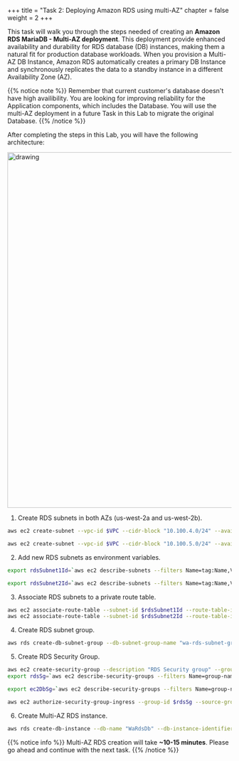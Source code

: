 +++ 
title = "Task 2: Deploying Amazon RDS using multi-AZ" 
chapter = false 
weight = 2 
+++

This task will walk you through the steps needed of creating an **Amazon RDS MariaDB - Multi-AZ deployment**. This deployment provide enhanced availability and durability for RDS database (DB) instances, making them a natural fit for production database workloads. When you provision a Multi-AZ DB Instance, Amazon RDS automatically creates a primary DB Instance and synchronously replicates the data to a standby instance in a different Availability Zone (AZ).

{{% notice note %}}
Remember that current customer's database doesn't have high availibility. You are looking for improving reliability for the Application components, which includes the Database. You will use the multi-AZ deployment in a future Task in this Lab to migrate the original Database.
{{% /notice %}} 

After completing the steps in this Lab, you will have the following architecture:

<img src="../images/lab2-task2.png" alt="drawing" width="800"/>

1. Create RDS subnets in both AZs (us-west-2a and us-west-2b).

```sh
aws ec2 create-subnet --vpc-id $VPC --cidr-block "10.100.4.0/24" --availability-zone "us-west-2a" --tag-specifications 'ResourceType=subnet, Tags=[{Key=Name,Value=wa-rds-subnet-1}]'

aws ec2 create-subnet --vpc-id $VPC --cidr-block "10.100.5.0/24" --availability-zone "us-west-2b" --tag-specifications 'ResourceType=subnet, Tags=[{Key=Name,Value=wa-rds-subnet-2}]'
```

2. Add new RDS subnets as environment variables.

```sh
export rdsSubnet1Id=`aws ec2 describe-subnets --filters Name=tag:Name,Values=wa-rds-subnet-1 --query 'Subnets[*].SubnetId' --output text --region us-west-2`

export rdsSubnet2Id=`aws ec2 describe-subnets --filters Name=tag:Name,Values=wa-rds-subnet-2 --query 'Subnets[*].SubnetId' --output text --region us-west-2`
```

3. Associate RDS subnets to a private route table.

```sh
aws ec2 associate-route-table --subnet-id $rdsSubnet1Id --route-table-id $privateRt
aws ec2 associate-route-table --subnet-id $rdsSubnet2Id --route-table-id $privateRt
```

4. Create RDS subnet group.

```sh
aws rds create-db-subnet-group --db-subnet-group-name "wa-rds-subnet-group" --db-subnet-group-description "WA RDS Subnet Group" --subnet-ids $rdsSubnet1Id $rdsSubnet2Id
```

5. Create RDS Security Group.

```sh
aws ec2 create-security-group --description "RDS Security group" --group-name "wa-rds-sg" --vpc-id $VPC
export rdsSg=`aws ec2 describe-security-groups --filters Name=group-name,Values=wa-rds-sg --query 'SecurityGroups[*].GroupId' --output text --region us-west-2`

export ec2DbSg=`aws ec2 describe-security-groups --filters Name=group-name,Values=wa-database-sg --query 'SecurityGroups[*].GroupId' --output text --region us-west-2`

aws ec2 authorize-security-group-ingress --group-id $rdsSg --source-group $ec2DbSg --protocol "tcp" --port "3306"
```

6. Create Multi-AZ RDS instance.

```sh
aws rds create-db-instance --db-name "WaRdsDb" --db-instance-identifier "waDbInstance" --allocated-storage 20 --db-instance-class db.t3.micro --engine "mariadb" --master-username "masteruser" --master-user-password "WaStr0ngP4ssw0rd" --vpc-security-group-ids $rdsSg --db-subnet-group-name "wa-rds-subnet-group" --multi-az --no-publicly-accessible --backup-retention-period 0
```
{{% notice info %}}
Multi-AZ RDS creation will take **~10-15 minutes**. Please go ahead and continue with the next task. 
{{% /notice %}}